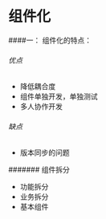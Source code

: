 # 组件化


####一： 组件化的特点：

###### 优点

- 降低耦合度
- 组件单独开发，单独测试
- 多人协作开发

###### 缺点
- 版本同步的问题

####### 组件拆分
- 功能拆分
- 业务拆分
- 基本组件



